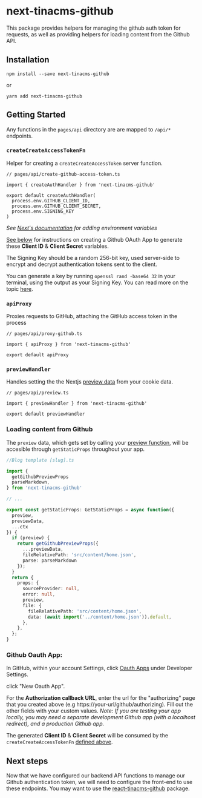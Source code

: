 # next-tinacms-github

This package provides helpers for managing the github auth token for requests, as well as
providing helpers for loading content from the Github API.

## Installation

```
npm install --save next-tinacms-github
```

or

```
yarn add next-tinacms-github
```

## Getting Started

Any functions in the `pages/api` directory are are mapped to `/api/*` endpoints.


### `createCreateAccessTokenFn`

Helper for creating a `createCreateAccessToken` server function.

```
// pages/api/create-github-access-token.ts

import { createAuthHandler } from 'next-tinacms-github'

export default createAuthHandler(
  process.env.GITHUB_CLIENT_ID,
  process.env.GITHUB_CLIENT_SECRET,
  process.env.SIGNING_KEY
)
```

_See [Next's documentation](https://nextjs.org/docs/api-reference/next.config.js/environment-variables) for adding environment variables_

[See below](#github-oauth-app) for instructions on creating a Github OAuth App to generate these **Client ID** & **Client Secret** variables.

The Signing Key should be a random 256-bit key, used server-side to encrypt and decrypt authentication tokens sent to the client.

You can generate a key by running `openssl rand -base64 32` in your terminal, using the output as your Signing Key. You can read more on the topic [here](https://tinacms.org/blog/upgrade-notice-improved-github-security).

### `apiProxy`

Proxies requests to GitHub, attaching the GitHub access token in the process

```
// pages/api/proxy-github.ts

import { apiProxy } from 'next-tinacms-github'

export default apiProxy
```

### `previewHandler`

Handles setting the the Nextjs [preview data](https://nextjs.org/docs/advanced-features/preview-mode) from your cookie data.

```
// pages/api/preview.ts

import { previewHandler } from 'next-tinacms-github'

export default previewHandler
```

### Loading content from Github

The `preview` data, which gets set by calling your [preview function](#previewhandler), will be accesible through `getStaticProps` throughout your app.

```ts
//Blog template [slug].ts

import {
  getGithubPreviewProps
  parseMarkdown,
} from 'next-tinacms-github'

// ...

export const getStaticProps: GetStaticProps = async function({
  preview,
  previewData,
  ...ctx
}) {
  if (preview) {
    return getGithubPreviewProps({
      ...previewData,
      fileRelativePath: 'src/content/home.json',
      parse: parseMarkdown
    });
  }
  return {
    props: {
      sourceProvider: null,
      error: null,
      preview,
      file: {
        fileRelativePath: 'src/content/home.json',
        data: (await import('../content/home.json')).default,
      },
    },
  };
}
```


### Github Oauth App:

In GitHub, within your account Settings, click [Oauth Apps](https://github.com/settings/developers) under Developer Settings.

click "New Oauth App".

For the **Authorization callback URL**, enter the url for the "authorizing" page that you created above (e.g https://your-url/github/authorizing). Fill out the other fields with your custom values.
_Note: If you are testing your app locally, you may need a separate development Github app (with a localhost redirect), and a production Github app._

The generated **Client ID** & **Client Secret** will be consumed by the `createCreateAccessTokenFn` [defined above](#createcreateaccesstokenfn).

## Next steps

Now that we have configured our backend API functions to manage our Github authentication token, we will need to configure the front-end to use these endpoints.
You may want to use the [react-tinacms-github](https://github.com/tinacms/tinacms/tree/master/packages/react-tinacms-github) package.
